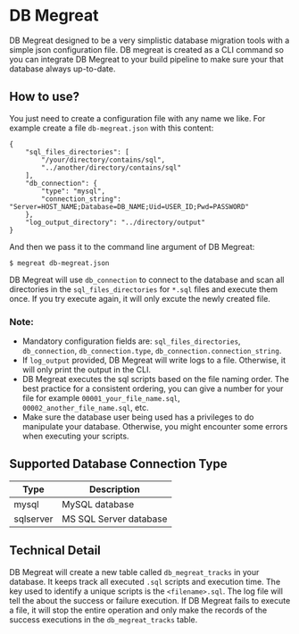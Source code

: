 # DB Megreat
DB Megreat designed to be a very simplistic database migration tools with a simple json configuration file. DB megreat is created as a CLI command so you can integrate DB Megreat to your build pipeline to make sure your that database always up-to-date.

## How to use?
You just need to create a configuration file with any name we like. For example create a file `db-megreat.json` with this content:

```
{
    "sql_files_directories": [
        "/your/directory/contains/sql",
        "../another/directory/contains/sql"
    ],
    "db_connection": {
        "type": "mysql",
        "connection_string": "Server=HOST_NAME;Database=DB_NAME;Uid=USER_ID;Pwd=PASSWORD"
    },
    "log_output_directory": "../directory/output"
}
```

And then we pass it to the command line argument of DB Megreat:
```
$ megreat db-megreat.json
```

DB Megreat will use `db_connection` to connect to the database and scan all directories in the `sql_files_directories` for `*.sql` files and execute them once. If you try execute again, it will only excute the newly created file. 

### Note:
* Mandatory configuration fields are: `sql_files_directories`, `db_connection`, `db_connection.type`, `db_connection.connection_string`. 
* If `log_output` provided, DB Megreat will write logs to a file. Otherwise, it will only print the output in the CLI.
* DB Megreat executes the sql scripts based on the file naming order. The best practice for a consistent ordering, you can give a number for your file for example `00001_your_file_name.sql`, `00002_another_file_name.sql`, etc.
* Make sure the database user being used has a privileges to do manipulate your database. Otherwise, you might encounter some errors when executing your scripts.

## Supported Database Connection Type
| Type | Description |
|---|---|
|mysql| MySQL database|
|sqlserver| MS SQL Server database|

## Technical Detail
DB Megreat will create a new table called `db_megreat_tracks` in your database. It keeps track all executed `.sql` scripts and execution time. The key used to identify a unique scripts is the `<filename>.sql`. The log file will tell the about the success or failure execution. If DB Megreat fails to execute a file, it will stop the entire operation and only make the records of the success executions in the `db_megreat_tracks` table. 
